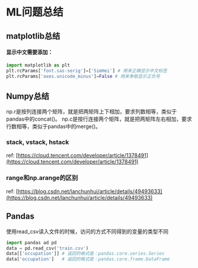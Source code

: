 # ML问题总结

## matplotlib总结

#### 显示中文需要添加：

```python
import matplotlib as plt
plt.rcParams['font.sas-serig']=['SimHei'] # 用来正确显示中文标签
plt.rcParams['axes.unicode_minus']=False # 用来争取显示正负号
```

## Numpy总结

np.r是按列连接两个矩阵，就是把两矩阵上下相加，要求列数相等，类似于pandas中的concat\(\)。 np.c是按行连接两个矩阵，就是把两矩阵左右相加，要求行数相等，类似于pandas中的merge\(\)。

### stack, vstack, hstack

ref: [https://cloud.tencent.com/developer/article/1378491](https://cloud.tencent.com/developer/article/1378491)

### range和np.arange的区别

ref: [https://blog.csdn.net/lanchunhui/article/details/49493633](https://blog.csdn.net/lanchunhui/article/details/49493633)



## Pandas

使用read\_csv读入文件的时候，访问的方式不同得到的变量的类型不同

```python
import pandas ad pd
data = pd.read_csv('train.csv')
data[['occupation']] # 返回的格式是：pandas.core.series.Series
data['occupation']   # 返回的格式是：pandas.core.frame.DataFrame
```



